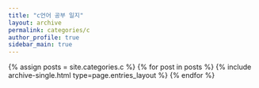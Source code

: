 ```yaml
---
title: "c언어 공부 일지"
layout: archive
permalink: categories/c
author_profile: true
sidebar_main: true
---
```


{% assign posts = site.categories.c %}
{% for post in posts %} {% include archive-single.html type=page.entries_layout %} {% endfor %}